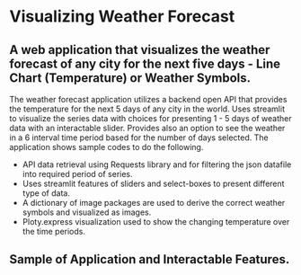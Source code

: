 # Visualizing Weather Forecast
## A web application that visualizes the weather forecast of any city for the next five days - Line Chart (Temperature) or Weather Symbols.

The weather forecast application utilizes a backend open API that provides the temperature for the next 5 days of any city in the world.
Uses streamlit to visualize the series data with choices for presenting 1 - 5 days of weather data with an interactable slider.
Provides also an option to see the weather in a 6 interval time period based for the number of days selected. The application shows sample codes to do the following.

* API data retrieval using Requests library and for filtering the json datafile into required period of series.
* Uses streamlit features of sliders and select-boxes to present different type of data.
* A dictionary of image packages are used to derive the correct weather symbols and visualized as images.
* Ploty.express visualization used to show the changing temperature over the time periods.

## Sample of Application and Interactable Features.

